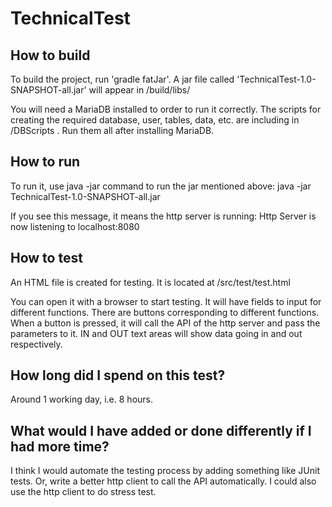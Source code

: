 # TechnicalTest

## How to build

To build the project, run 'gradle fatJar'.
A jar file called 'TechnicalTest-1.0-SNAPSHOT-all.jar' will appear in /build/libs/

You will need a MariaDB installed to order to run it correctly.
The scripts for creating the required database, user, tables, data, etc. are including in /DBScripts . Run them all after installing MariaDB.

## How to run

To run it, use java -jar command to run the jar mentioned above:
java -jar TechnicalTest-1.0-SNAPSHOT-all.jar

If you see this message, it means the http server is running:
Http Server is now listening to localhost:8080

## How to test

An HTML file is created for testing. It is located at
/src/test/test.html

You can open it with a browser to start testing. It will have fields to input for different functions. There are buttons corresponding to different functions. When a button is pressed, it will call the API of the http server and pass the parameters to it.
IN and OUT text areas will show data going in and out respectively.

## How long did I spend on this test? 

Around 1 working day, i.e. 8 hours.

## What would I have added or done differently if I had more time?

I think I would automate the testing process by adding something like JUnit tests. Or, write a better http client to call the API automatically. I could also use the http client to do stress test.

